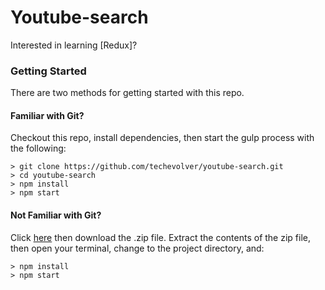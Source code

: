 # Youtube-search

Interested in learning [Redux]?

### Getting Started

There are two methods for getting started with this repo.

#### Familiar with Git?
Checkout this repo, install dependencies, then start the gulp process with the following:

```
> git clone https://github.com/techevolver/youtube-search.git
> cd youtube-search
> npm install
> npm start
```

#### Not Familiar with Git?
Click [here](https://github.com/techevolver/youtube-search) then download the .zip file.  Extract the contents of the zip file, then open your terminal, change to the project directory, and:

```
> npm install
> npm start
```
